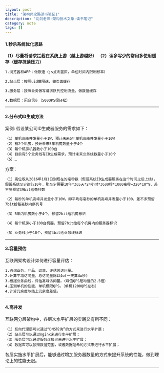 ```yaml
---
layout: post
title: "架构师之路读书笔记1"
description: "沈剑老师-架构技术文章-读书笔记"
category: note
tags: []
---
```


#### 1.秒杀系统优化思路

**（1）尽量将请求拦截在系统上游（越上游越好）**
**（2）读多写少的常用多使用缓存（缓存抗读压力）**

    1.浏览器和APP：做限速（js点击置灰，单位时间内限制频率）

    2.站点层：按照uid做限速，做页面缓存

    3.服务层：按照业务做写请求队列控制流量，做数据缓存

    4.数据层：闲庭信步（500QPS很轻松）

----

#### 2.分布式ID生成方法

案例: 假设某公司ID生成器服务的需求如下：

    （1）单机高峰并发量小于1W，预计未来5年单机高峰并发量小于10W
    （2）有2个机房，预计未来5年机房数量小于4个
    （3）每个机房机器数小于100台
    （4）目前有5个业务线有ID生成需求，预计未来业务线数量小于10个
    （5）…

方案：

    （1）高位取从2016年1月1日到现在的毫秒数（假设系统ID生成器服务在这个时间之后上线），假设系统至少运行10年，那至少需要10年*365天*24小时*3600秒*1000毫秒=320*10^9，差不多预留39bit给毫秒数

    （2）每秒的单机高峰并发量小于10W，即平均每毫秒的单机高峰并发量小于100，差不多预留7bit给每毫秒内序列号

    （3）5年内机房数小于4个，预留2bit给机房标识

    （4）每个机房小于100台机器，预留7bit给每个机房内的服务器标识

    （5）业务线小于10个，预留4bit给业务线标识

----

#### 3.容量预估

互联网架构设计如何进行容量评估：

    1.咨询业务，产品，运营，评估总访问量。
    2.计算平均访问量，总访问量除以4w(一天算4w秒)
    3.根据业务曲线，评估高峰访问量。（峰值QPS是均值的2.5倍）
    4.压测单机的性能，单机极限QPS。（单机1200QPS左右）
    4.计算冗余度与线上冗余度差值。

----

#### 4.高并发

互联网分层架构中，各层次水平扩展的实践又有所不同：

    （1）反向代理层可以通过“DNS轮询”的方式来进行水平扩展；
    （2）站点层可以通过nginx来进行水平扩展；
    （3）服务层可以通过服务连接池来进行水平扩展；
    （4）数据库可以按照数据范围，或者数据哈希的方式来进行水平扩展；

各层实施水平扩展后，能够通过增加服务器数量的方式来提升系统的性能，做到理论上的性能无限。

----


    